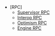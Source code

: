 - [RPC]
    - [Supervisor RPC](protocol/rpc/rpc-supervisor.md)
    - [Interop RPC](protocol/rpc/rpc-interop.md)
    - [Optimism RPC](protocol/rpc/rpc-optimism.md)
    - [Engine RPC](protocol/rpc/rpc-engine.md) 
